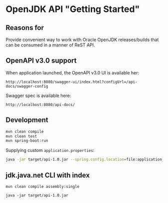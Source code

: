 # OpenJDK API "Getting Started"

## Reasons for

Provide convenient way to work with Oracle OpenJDK releases/builds that can be consumed in a manner of ReST API.

## OpenAPI v3.0 support

When application launched, the OpenAPI v3.0 UI is available her:
```text
http://localhost:8080/swagger-ui/index.html?configUrl=/api-docs/swagger-config
```

Swagger spec is available here:
```text
http://localhost:8080/api-docs/
```

## Development

```bash
mvn clean compile
mvn clean test
mvn spring-boot:run
```

Supplying custom `application.properties`:
```bash
java -jar target/api-1.0.jar --spring.config.location=file:application_config/application.properties
```

## jdk.java.net CLI with index

```shell
mvn clean compile assembly:single

java -jar target/api-1.0.jar
```